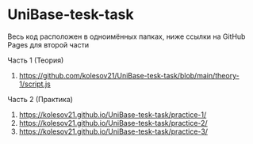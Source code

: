 # UniBase-tesk-task

Весь код расположен в одноимённых папках, ниже ссылки на GitHub Pages для второй части

Часть 1 (Теория)
1. https://github.com/kolesov21/UniBase-tesk-task/blob/main/theory-1/script.js

Часть 2 (Практика)
1. https://kolesov21.github.io/UniBase-tesk-task/practice-1/
2. https://kolesov21.github.io/UniBase-tesk-task/practice-2/
3. https://kolesov21.github.io/UniBase-tesk-task/practice-3/
